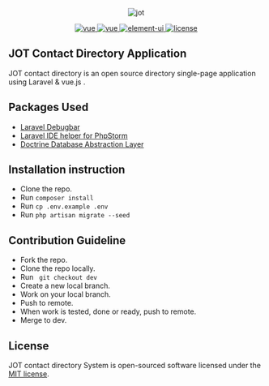 <p align="center">
  <img src="https://github.com/ImtiazEpu/SPA-With-Laravel-API-Vue.js/blob/dev/jot-logo.png" alt="jot">
</p>
<p align="center">
  <a href="https://laravel.com">
    <img src="https://img.shields.io/badge/laravel-5.8-red.svg" alt="vue">
  </a>
  <a href="https://github.com/vuejs/vue">
    <img src="https://img.shields.io/badge/vue-2.6.10-brightgreen.svg" alt="vue">
  </a>
  <a href="https://github.com/ElemeFE/element">
    <img src="https://img.shields.io/badge/element--ui-2.11.1-brightgreen.svg" alt="element-ui">
  </a>
  <a href="https://github.com/tuandm/laravue/blob/master/LICENSE">
    <img src="https://img.shields.io/badge/license-MIT-brightgreen.svg" alt="license">
  </a>
</p>

## JOT Contact Directory Application

JOT contact directory is an open source directory single-page application using Laravel & vue.js .
## Packages Used
- [Laravel Debugbar](https://github.com/barryvdh/laravel-debugbar)
- [Laravel IDE helper for PhpStorm](https://github.com/barryvdh/laravel-ide-helper)
- [Doctrine Database Abstraction Layer](https://github.com/doctrine/dbal)

## Installation instruction

- Clone the repo.
- Run `composer install`
- Run `cp .env.example .env`
- Run `php artisan migrate --seed`

## Contribution Guideline

- Fork the repo.
- Clone the repo locally.
- Run ` git checkout dev`
-  Create a new local branch.
- Work on your local branch.
- Push to remote.
- When work is tested, done or ready, push to remote.
- Merge to dev.

## License

JOT contact directory System is open-sourced software licensed under the [MIT license](https://opensource.org/licenses/MIT).
